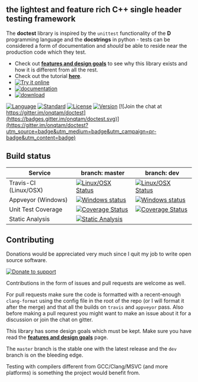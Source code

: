 the lightest and feature rich C++ single header testing framework
-------

The **doctest** library is inspired by the ```unittest``` functionality of the **D** programming language and the **docstrings** in python - tests can be considered a form of documentation and _should_ be able to reside near the production code which they test.

- Check out [**features and design goals**](doc/markdown/features.md#features-and-design-goals) to see why this library exists and how it is different from all the rest.
- Check out the tutorial [**here**](doc/markdown/tutorial.md).
- [![Try it online](https://img.shields.io/badge/try%20it-online-orange.svg)](http://melpon.org/wandbox/permlink/xvF0y5DTzIDLN98f)
- [![documentation](https://img.shields.io/badge/documentation-online%20%20%20%20%20-blue.svg)](doc/markdown/readme.md)
- [![download](https://img.shields.io/badge/latest%20version%20%20-download-blue.svg)](https://raw.githubusercontent.com/onqtam/doctest/master/doctest/doctest.h)

[![Language](https://img.shields.io/badge/language-C++-blue.svg)](https://isocpp.org/)
[![Standard](https://img.shields.io/badge/c%2B%2B-98-blue.svg)](https://en.wikipedia.org/wiki/C%2B%2B#Standardization)
[![License](https://img.shields.io/badge/license-MIT-blue.svg)](https://opensource.org/licenses/MIT)
[![Version](https://badge.fury.io/gh/onqtam%2Fdoctest.svg)](https://github.com/onqtam/doctest/releases)
[![Join the chat at https://gitter.im/onqtam/doctest](https://badges.gitter.im/onqtam/doctest.svg)](https://gitter.im/onqtam/doctest?utm_source=badge&utm_medium=badge&utm_campaign=pr-badge&utm_content=badge)

Build status
------------

| Service               | branch: master | branch: dev |
|-----------------------|----------------|-------------|
| Travis-CI (Linux/OSX) | [![Linux/OSX Status](https://travis-ci.org/onqtam/doctest.svg?branch=master)](https://travis-ci.org/onqtam/doctest)| [![Linux/OSX Status](https://travis-ci.org/onqtam/doctest.svg?branch=dev)](https://travis-ci.org/onqtam/doctest)|
| Appveyor (Windows)    | [![Windows status](https://ci.appveyor.com/api/projects/status/j89qxtahyw1dp4gd/branch/master?svg=true)](https://ci.appveyor.com/project/onqtam/doctest/branch/master)| [![Windows status](https://ci.appveyor.com/api/projects/status/j89qxtahyw1dp4gd/branch/dev?svg=true)](https://ci.appveyor.com/project/onqtam/doctest/branch/dev)|
| Unit Test Coverage    | [![Coverage Status](https://coveralls.io/repos/github/onqtam/doctest/badge.svg?branch=master)](https://coveralls.io/github/onqtam/doctest?branch=master)|[![Coverage Status](https://coveralls.io/repos/github/onqtam/doctest/badge.svg?branch=dev)](https://coveralls.io/github/onqtam/doctest?branch=dev)|
| Static Analysis       | [![Static Analysis](https://scan.coverity.com/projects/7865/badge.svg)](https://scan.coverity.com/projects/onqtam-doctest)|   |

Contributing
------------

Donations would be appreciated very much since I quit my job to write open source software.

[![Donate to support](https://pledgie.com/campaigns/31280.png)](https://pledgie.com/campaigns/31280)

Contributions in the form of issues and pull requests are welcome as well.

For pull requests make sure the code is formatted with a recent-enough ```clang-format``` using the config file in the root of the repo (or I will format it after the merge) and that all the builds on ```travis``` and ```appveyor``` pass. Also before making a pull requrest you might want to make an issue about it for a discussion or join the chat on gitter. 

This library has some design goals which must be kept. Make sure you have read the [**features and design goals**](doc/markdown/features.md#features-and-design-goals) page.

The ```master``` branch is the stable one with the latest release and the ```dev``` branch is on the bleeding edge. 

Testing with compilers different from GCC/Clang/MSVC (and more platforms) is something the project would benefit from.
